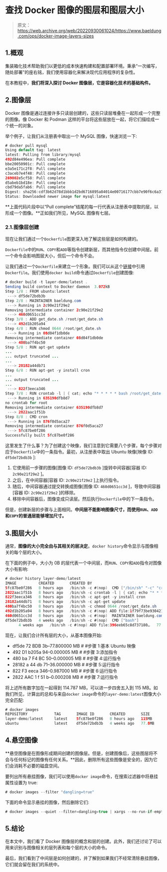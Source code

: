 # 查找 Docker 图像的图层和图层大小

> 原文：<https://web.archive.org/web/20220930061024/https://www.baeldung.com/ops/docker-image-layers-sizes>

## 1.概观

集装箱化技术帮助我们以更低的成本快速构建和配置部署环境。秉承“一次编写，随处部署”的座右铭，我们使用容器化来解决现代应用程序的复杂性。

在本教程中，**我们将深入探讨 Docker 图像层，它是容器化技术的基础构件。**

## 2.图像层

Docker 图像是通过连接许多只读层创建的，这些只读层堆叠在一起形成一个完整的图像。像 Docker 和 Podman 这样的平台将这些层放在一起，将它们描绘成一个统一的对象。

举个例子，让我们从注册表中取出一个 MySQL 图像，快速浏览一下:

```java
# docker pull mysql
Using default tag: latest
latest: Pulling from library/mysql
492d84e496ea: Pull complete
bbe20050901c: Pull complete
e3a5e171c2f8: Pull complete
c3aceb7e4f48: Pull complete
269002e5cf58: Pull complete
d5abeb1bd18e: Pull complete
cbd79da5fab6: Pull complete
Digest: sha256:cdf3b62d78d1bbb1d2bd6716895a84014e00716177cbb7e90f6c6a37a21dc796
Status: Downloaded newer image for mysql:latest
```

**上面代码片段中以“Pull complete”结尾的每一行代表从注册表中提取的层，以形成一个图像。**正如我们所见，MySQL 图像有七层。

### 2.1.图像层创建

现在让我们通过一个`Dockerfile`图更深入地了解这些层是如何构建的。

`Dockerfile`中的`RUN`、`COPY`和`ADD`等指令创建新层，而其他指令仅创建中间层。前一个命令会影响图层大小，但后一个命令不会。

让我们通过一个`Dockerfile`来建立一个形象。我们可以从这个[链接](/web/20220911170553/https://www.baeldung.com/ops/docker-cron-job)中引用`Dockerfile`。我们使用`docker build`命令通过`Dockerfile`创建图像:

```java
# docker build -t layer-demo/latest .
Sending build context to Docker daemon  3.072kB
Step 1/8 : FROM ubuntu:latest
 ---> df5de72bdb3b
Step 2/8 : MAINTAINER baeldung.com
 ---> Running in 2c90e21f29e2
Removing intermediate container 2c90e21f29e2
 ---> 460d0651cc3d
Step 3/8 : ADD get_date.sh /root/get_date.sh
 ---> 492d1b205a94
Step 4/8 : RUN chmod 0644 /root/get_date.sh
 ---> Running in 08d04f1db0de
Removing intermediate container 08d04f1db0de
 ---> 480ba7f4bc50
Step 5/8 : RUN apt-get update
...
... output truncated ...
...
 ---> 28182a44db71
Step 6/8 : RUN apt-get -y install cron
...
... output truncated ...
...
 ---> 822f3eeca346
Step 7/8 : RUN crontab -l | { cat; echo "* * * * * bash /root/get_date.sh"; } | crontab -
 ---> Running in 635190dfb8d7
no crontab for root
Removing intermediate container 635190dfb8d7
 ---> 2822aac1f51b
Step 8/8 : CMD cron
 ---> Running in 876f0d5aca27
Removing intermediate container 876f0d5aca27
 ---> 5fc87be0f286
Successfully built 5fc87be0f286
```

这里发生了什么事？为了创建这个映像，我们注意到它需要八个步骤，每个步骤对应于`Dockerfile`中的一条指令。最初，从注册表中取出 Ubuntu 映像[映像 ID: `df5de72bdb3b` ]:

1.  它使用前一步骤的图像[图像 ID: `df5de72bdb3b` ]旋转中间容器[容器 ID: `2c90e21f29e2` ]。
2.  之后，在中间容器[容器 ID: `2c90e21f29e2` ]上执行指令。
3.  随后，中间容器通过提交转换成图像[图像 ID: `460d0651cc3d` ]，导致中间容器[容器 ID: `2c90e21f29e2` ]的移除。
4.  移除中间容器后，图像变成只读层。然后执行`Dockerfile`中的下一条指令。

但是，创建新层的步骤与上面相同。**中间层不能影响图像尺寸，而使用`RUN`、`ADD`和`COPY`的普通层能够增加尺寸。**

## 3.图层大小

通常，**图像的大小完全由与其相关的层决定**。`docker history`命令显示与图像相关的每个层的大小。

在下面的例子中，大小为 0B 的层代表一个中间层，而`RUN`、`COPY`和`ADD`指令对图像大小有影响:

```java
# docker history layer-demo/latest
IMAGE          CREATED       CREATED BY                                      SIZE      COMMENT
5fc87be0f286   8 hours ago   /bin/sh -c #(nop)  CMD ["/bin/sh" "-c" "cron…   0B      
2822aac1f51b   8 hours ago   /bin/sh -c crontab -l | { cat; echo "* * * *…   208B
822f3eeca346   8 hours ago   /bin/sh -c apt-get -y install cron              987kB
28182a44db71   8 hours ago   /bin/sh -c apt-get update                       36MB
480ba7f4bc50   8 hours ago   /bin/sh -c chmod 0644 /root/get_date.sh         5B
492d1b205a94   8 hours ago   /bin/sh -c #(nop) ADD file:1f79f73be93042145…   5B
460d0651cc3d   8 hours ago   /bin/sh -c #(nop)  MAINTAINER baeldung.com      0B
df5de72bdb3b   4 weeks ago   /bin/sh -c #(nop)  CMD ["bash"]                 0B
      4 weeks ago   /bin/sh -c #(nop) ADD file:396eeb65c8d737180…   77.8MB 
```

现在，让我们合计所有层的大小，从基本图像开始:

*   df5de 72 BDB 3b–77.800000 MB # #步骤 1:基本 Ubuntu 映像
*   492 D1 b205a 94–0.000005 MB # #步骤 3:添加指令
*   480 ba 7 F4 BC 50–0.000005 MB # #步骤 4:运行指令
*   28182 a 44 db 71–36.000000 MB # #步骤 5:运行指令
*   822 F3 eeca 346–0.987000 MB # #步骤 6:运行指令
*   2822 AAC 1 f 51 b–0.000208 MB # #步骤 7:运行指令

将上述所有数字加在一起得到 114.787 MB，可以进一步四舍五入到 115 MB。如我们所见，计算出的总和与来自`docker image`命令的`layer-demo:latest`图像大小完全匹配:

```java
# docker images 
REPOSITORY            TAG       IMAGE ID       CREATED       SIZE
layer-demo/latest     latest    5fc87be0f286   8 hours ago   115MB
ubuntu                latest    df5de72bdb3b   4 weeks ago   77.8MB
```

## 4.悬空图像

**悬空图像是在图像形成期间创建的图像层。但是，创建图像后，这些图层将不会与任何标记的图像有任何关系。**因此，删除所有这些图像是安全的，因为它们会消耗不必要的磁盘空间。

要列出所有悬挂图像，我们可以使用`docker image`命令，在搜索过滤器中将悬挂属性设置为 true:

```java
# docker images --filter "dangling=true"
```

下面的命令显示悬挂的图像，然后删除它们:

```java
# docker images --quiet --filter=dangling=true | xargs --no-run-if-empty docker rmi
```

## 5.结论

在本文中，我们看了 Docker 图像层的概念和层的创建。此外，我们还讨论了可以用来识别与图像相关的层列表和每个层的大小的命令。

最后，我们看到了中间层是如何创建的，并了解到如果我们不经常清除悬挂图像，它们就会留在我们的系统中。